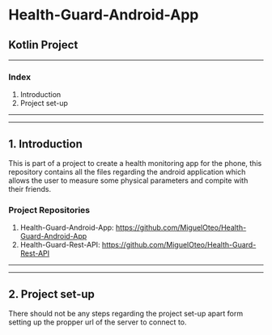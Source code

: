 # Health-Guard-Android-App
## Kotlin Project

-------------------------------

### Index

1. Introduction
2. Project set-up

-------------------------------
-------------------------------

## 1. Introduction

This is part of a project to create a health monitoring app for the phone, this repository contains all the files regarding the android application which allows the user to measure some physical parameters and compite with their friends.

### Project Repositories

1. Health-Guard-Android-App: https://github.com/MiguelOteo/Health-Guard-Android-App
2. Health-Guard-Rest-API: https://github.com/MiguelOteo/Health-Guard-Rest-API

-------------------------------
-------------------------------

## 2. Project set-up

There should not be any steps regarding the project set-up apart form setting up the propper url of the server to connect to.
